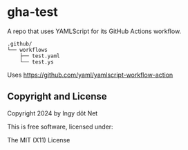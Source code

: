 gha-test
========

A repo that uses YAMLScript for its GitHub Actions workflow.

```
.github/
└── workflows
    ├── test.yaml
    └── test.ys
```

Uses https://github.com/yaml/yamlscript-workflow-action


## Copyright and License

Copyright 2024 by Ingy döt Net

This is free software, licensed under:

The MIT (X11) License
